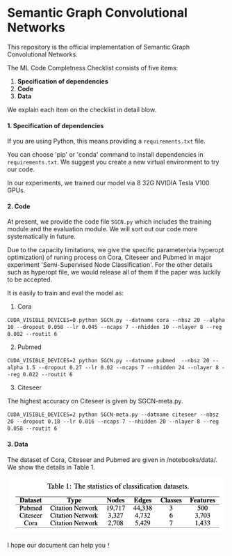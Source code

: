 # Semantic Graph Convolutional Networks

This repository is the official implementation of Semantic Graph Convolutional Networks.

The ML Code Completness Checklist consists of five items:

1. **Specification of dependencies**
2. **Code**
3. **Data**

We explain each item on the checklist in detail blow. 

#### 1. Specification of dependencies

If you are using Python, this means providing a `requirements.txt` file.

You can choose 'pip' or 'conda' command to install dependencies in `requirements.txt`. We suggest you create a new virtual environment to try our code.

In our experiments, we trained our model via 8 32G NVIDIA Tesla V100 GPUs.

#### 2. Code

At present, we provide the code file `SGCN.py` which includes the training module and the evaluation module. We will sort out our code more systematically in future.

Due to the capacity limitations, we give the specific parameter(via hyperopt optimization) of runing process on Cora, Citeseer and Pubmed in major experiment 'Semi-Supervised Node Classification'. For the other details such as hyperopt file, we would release all of them if the paper was luckily to be accepted.

It is easily to train and eval the model as:

1) Cora
````
CUDA_VISIBLE_DEVICES=0 python SGCN.py --datname cora --nbsz 20 --alpha 10 --dropout 0.058 --lr 0.045 --ncaps 7 --nhidden 10 --nlayer 8 --reg 0.002 --routit 6
````

2) Pubmed
````
CUDA_VISIBLE_DEVICES=2 python SGCN.py --datname pubmed  --nbsz 20 --alpha 1.5 --dropout 0.27 --lr 0.02 --ncaps 7 --nhidden 24 --nlayer 8 --reg 0.022 --routit 6
````

3) Citeseer

The highest accuracy on Citeseer is given by SGCN-meta.py.
````
CUDA_VISIBLE_DEVICES=2 python SGCN-meta.py --datname citeseer --nbsz 20 --dropout 0.18 --lr 0.016 --ncaps 7 --nhidden 20 --nlayer 8 --reg 0.058 --routit 6
````

#### 3. Data

The dataset of Cora, Citeseer and Pubmed are given in /notebooks/data/. We show the details in Table 1.

![avatar](/dataset_info.png)

I hope our document can help you！
